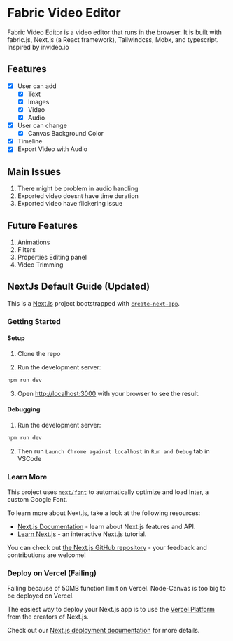 # Fabric Video Editor

Fabric Video Editor is a video editor that runs in the browser. It is built with fabric.js, Next.js (a React framework), Tailwindcss, Mobx, and typescript. Inspired by invideo.io

## Features

- [x] User can add
  - [x] Text
  - [x] Images
  - [x] Video
  - [x] Audio
- [x] User can change
  - [x] Canvas Background Color
- [x] Timeline
- [x] Export Video with Audio

## Main Issues

1. There might be problem in audio handling
2. Exported video doesnt have time duration
3. Exported video have flickering issue

## Future Features

1. Animations
2. Filters
3. Properties Editing panel
4. Video Trimming

## NextJs Default Guide (Updated)

This is a [Next.js](https://nextjs.org/) project bootstrapped with [`create-next-app`](https://github.com/vercel/next.js/tree/canary/packages/create-next-app).

### Getting Started

#### Setup

1. Clone the repo

2. Run the development server:

```bash
npm run dev
```

3. Open [http://localhost:3000](http://localhost:3000) with your browser to see the result.

#### Debugging

1. Run the development server:

```bash
npm run dev
```

2. Then run `Launch Chrome against localhost` in `Run and Debug` tab in VSCode

### Learn More

This project uses [`next/font`](https://nextjs.org/docs/basic-features/font-optimization) to automatically optimize and load Inter, a custom Google Font.

To learn more about Next.js, take a look at the following resources:

- [Next.js Documentation](https://nextjs.org/docs) - learn about Next.js features and API.
- [Learn Next.js](https://nextjs.org/learn) - an interactive Next.js tutorial.

You can check out [the Next.js GitHub repository](https://github.com/vercel/next.js/) - your feedback and contributions are welcome!

### Deploy on Vercel (Failing)

Failing because of 50MB function limit on Vercel. Node-Canvas is too big to be deployed on Vercel.

The easiest way to deploy your Next.js app is to use the [Vercel Platform](https://vercel.com/new?utm_medium=default-template&filter=next.js&utm_source=create-next-app&utm_campaign=create-next-app-readme) from the creators of Next.js.

Check out our [Next.js deployment documentation](https://nextjs.org/docs/deployment) for more details.
